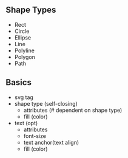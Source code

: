 
## Shape Types
- Rect
- Circle
- Ellipse
- Line
- Polyline
- Polygon
- Path

## Basics
- svg tag
- shape type (self-closing)
    - attributes (# dependent on shape type)
    - fill (color)
- text (opt)
    - attributes
    - font-size
    - text anchor(text align)
    - fill (color)
